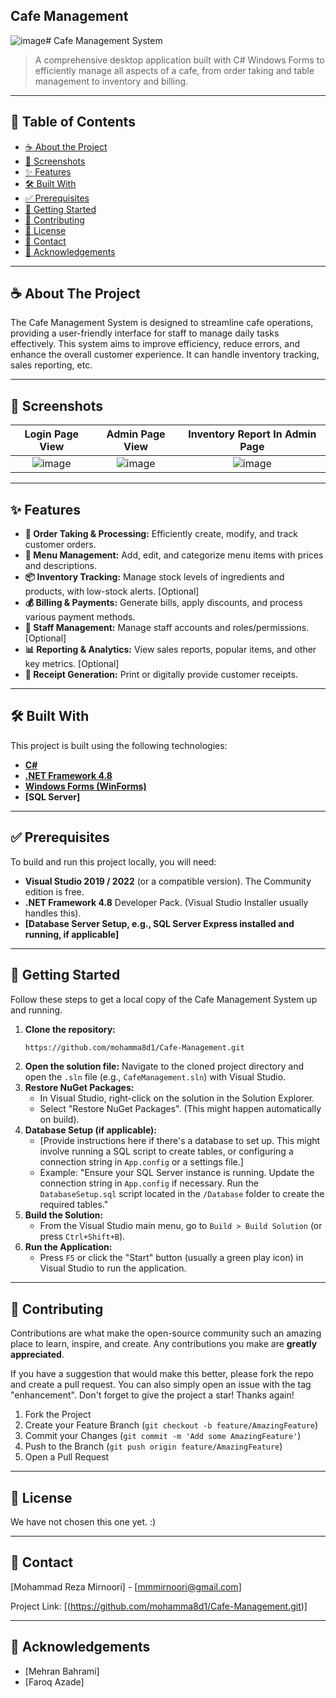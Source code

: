 ## Cafe Management


![image](https://github.com/user-attachments/assets/4c76f261-badb-46ea-be52-b23ff03f0617)# Cafe Management System

> A comprehensive desktop application built with C# Windows Forms to efficiently manage all aspects of a cafe, from order taking and table management to inventory and billing.

---

## 📖 Table of Contents
* [☕ About the Project](#-about-the-project)
* [📸 Screenshots](#-screenshots)
* [✨ Features](#-features)
* [🛠️ Built With](#️-built-with)
* [✅ Prerequisites](#-prerequisites)
* [🚀 Getting Started](#-getting-started)
* [🤝 Contributing](#-contributing)
* [📜 License](#-license)
* [📧 Contact](#-contact)
* [🙏 Acknowledgements](#-acknowledgements)

---

## ☕ About The Project

The Cafe Management System is designed to streamline cafe operations, providing a user-friendly interface for staff to manage daily tasks effectively. This system aims to improve efficiency, reduce errors, and enhance the overall customer experience. It can handle inventory tracking, sales reporting, etc.


---

## 📸 Screenshots


| Login Page View | Admin Page View | Inventory Report In Admin Page|
| :---------------------: | :---------------: | :----------------: |
| ![image](https://github.com/user-attachments/assets/76149201-9e2e-4453-a685-2c3e98e562f1) | ![image](https://github.com/user-attachments/assets/f6873d9e-df14-4c65-a03b-71f8f35cc930) | ![image](https://github.com/user-attachments/assets/5a88dc9a-4e81-43d4-9244-98ae5953e057) |

---

## ✨ Features

* **📝 Order Taking & Processing:** Efficiently create, modify, and track customer orders.
* **📖 Menu Management:** Add, edit, and categorize menu items with prices and descriptions.
* **📦 Inventory Tracking:** Manage stock levels of ingredients and products, with low-stock alerts. [Optional]
* **💰 Billing & Payments:** Generate bills, apply discounts, and process various payment methods.
* **👥 Staff Management:** Manage staff accounts and roles/permissions. [Optional]
* **📊 Reporting & Analytics:** View sales reports, popular items, and other key metrics. [Optional]
* **🧾 Receipt Generation:** Print or digitally provide customer receipts.

---

## 🛠️ Built With

This project is built using the following technologies:

* **[C#](https://docs.microsoft.com/en-us/dotnet/csharp/)**
* **[.NET Framework 4.8](https://dotnet.microsoft.com/en-us/download/dotnet-framework/net48)**
* **[Windows Forms (WinForms)](https://docs.microsoft.com/en-us/dotnet/desktop/winforms/)**
* **[SQL Server]**

---

## ✅ Prerequisites

To build and run this project locally, you will need:

* **Visual Studio 2019 / 2022** (or a compatible version). The Community edition is free.
* **.NET Framework 4.8** Developer Pack. (Visual Studio Installer usually handles this).
* **[Database Server Setup, e.g., SQL Server Express installed and running, if applicable]**

---

## 🚀 Getting Started

Follow these steps to get a local copy of the Cafe Management System up and running.

1.  **Clone the repository:**
    ```sh
    https://github.com/mohamma8d1/Cafe-Management.git
    ```
2.  **Open the solution file:**
    Navigate to the cloned project directory and open the `.sln` file (e.g., `CafeManagement.sln`) with Visual Studio.
3.  **Restore NuGet Packages:**
    * In Visual Studio, right-click on the solution in the Solution Explorer.
    * Select "Restore NuGet Packages". (This might happen automatically on build).
4.  **Database Setup (if applicable):**
    * [Provide instructions here if there's a database to set up. This might involve running a SQL script to create tables, or configuring a connection string in `App.config` or a settings file.]
    * Example: "Ensure your SQL Server instance is running. Update the connection string in `App.config` if necessary. Run the `DatabaseSetup.sql` script located in the `/Database` folder to create the required tables."
5.  **Build the Solution:**
    * From the Visual Studio main menu, go to `Build > Build Solution` (or press `Ctrl+Shift+B`).
6.  **Run the Application:**
    * Press `F5` or click the "Start" button (usually a green play icon) in Visual Studio to run the application.

---

## 🤝 Contributing

Contributions are what make the open-source community such an amazing place to learn, inspire, and create. Any contributions you make are **greatly appreciated**.

If you have a suggestion that would make this better, please fork the repo and create a pull request. You can also simply open an issue with the tag "enhancement". Don't forget to give the project a star! Thanks again!

1.  Fork the Project
2.  Create your Feature Branch (`git checkout -b feature/AmazingFeature`)
3.  Commit your Changes (`git commit -m 'Add some AmazingFeature'`)
4.  Push to the Branch (`git push origin feature/AmazingFeature`)
5.  Open a Pull Request

---

## 📜 License

We have not chosen this one yet. :)

---

## 📧 Contact

[Mohammad Reza Mirnoori] - [mmmirnoori@gmail.com]

Project Link: [(https://github.com/mohamma8d1/Cafe-Management.git)]

---

## 🙏 Acknowledgements

* [Mehran Bahrami]
* [Faroq Azade]


